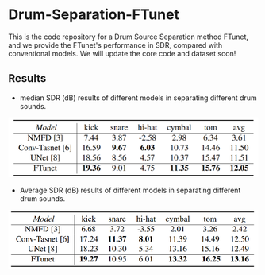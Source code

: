 # Drum-Separation-FTunet
This is the code repository for a Drum Source Separation method FTunet, and we provide the FTunet's performance in SDR, compared with conventional models. We will update the core code and dataset soon!

## Results

- median SDR (dB) results of different models in separating different drum sounds.

![](.\results\median-SDR.PNG)

- Average SDR (dB) results of different models in separating different drum sounds.

![](.\results\average-SDR.PNG)